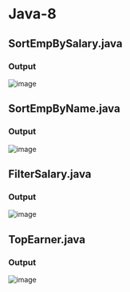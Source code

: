 # Java-8

## SortEmpBySalary.java
### Output
![image](https://user-images.githubusercontent.com/46570973/194091397-d5a7d64e-1c5e-4d00-895f-0ad62e9759a4.png)

## SortEmpByName.java
### Output
![image](https://user-images.githubusercontent.com/46570973/194093157-d470b89b-e294-4804-b7f9-58c57b467c38.png)

## FilterSalary.java
### Output
![image](https://user-images.githubusercontent.com/46570973/194095523-b87304c4-2f17-42ac-b719-55a302387371.png)

## TopEarner.java
### Output
![image](https://user-images.githubusercontent.com/46570973/194138807-06b7b90e-b0be-42ed-b9ee-40cbdb73b813.png)

